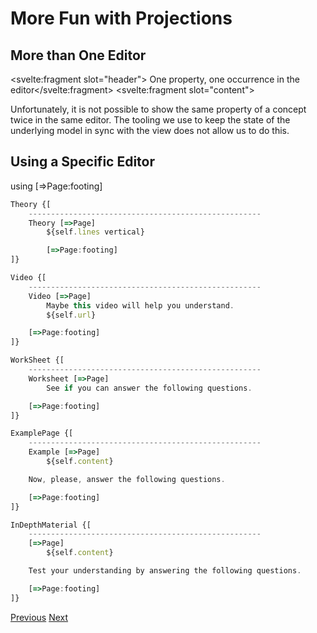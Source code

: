 # More Fun with Projections

## More than One Editor


<Note><svelte:fragment slot="header"> One property, one occurrence in the editor</i></svelte:fragment>
<svelte:fragment slot="content">
<p>Unfortunately, it is not possible to show the same property of a concept twice in the same editor.
The tooling we use to keep the state of the underlying model in sync with the view does not allow us to do this.</p>
</svelte:fragment></Note>

## Using a Specific Editor
using [=>Page:footing]

```ts
Theory {[
    ----------------------------------------------------
    Theory [=>Page]
        ${self.lines vertical}

        [=>Page:footing]
]}

Video {[
    ----------------------------------------------------
    Video [=>Page]
        Maybe this video will help you understand.
        ${self.url}

    [=>Page:footing]
]}

WorkSheet {[
    ----------------------------------------------------
    Worksheet [=>Page]
        See if you can answer the following questions.

    [=>Page:footing]
]}

ExamplePage {[
    ----------------------------------------------------
    Example [=>Page]
        ${self.content}

    Now, please, answer the following questions.

    [=>Page:footing]
]}

InDepthMaterial {[
    ----------------------------------------------------
    [=>Page]
        ${self.content}

    Test your understanding by answering the following questions.

    [=>Page:footing]
]}
```

[Previous](/Tutorial/Making_an_Editor)
[Next](/Tutorial/In_Need-of_Scoping)

